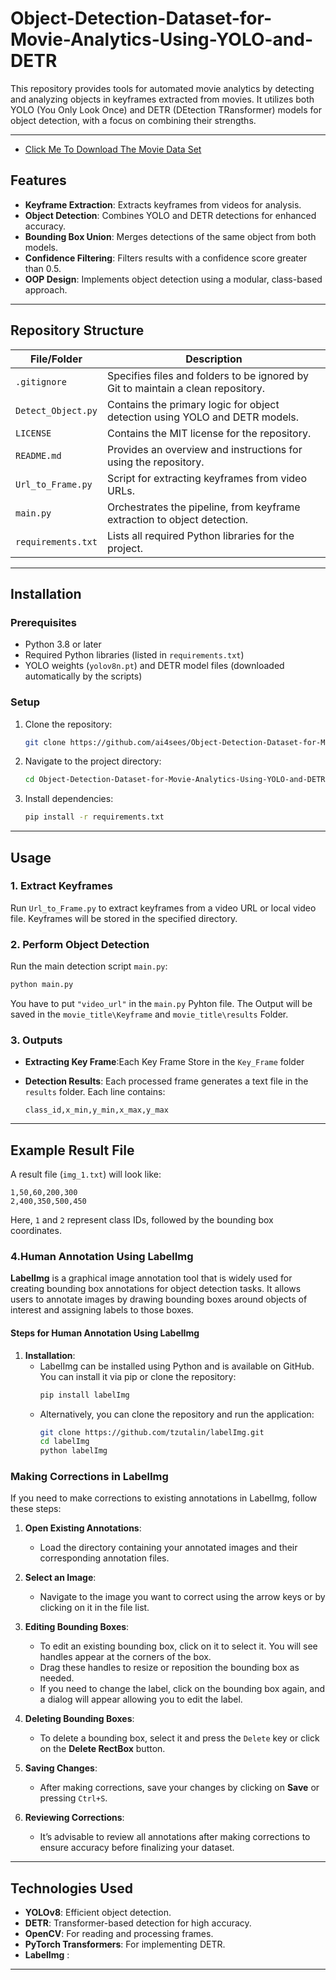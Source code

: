 # Object-Detection-Dataset-for-Movie-Analytics-Using-YOLO-and-DETR

This repository provides tools for automated movie analytics by detecting and analyzing objects in keyframes extracted from movies. It utilizes both YOLO (You Only Look Once) and DETR (DEtection TRansformer) models for object detection, with a focus on combining their strengths.

---
- [Click Me To Download The Movie Data Set](https://drive.google.com/drive/folders/0AKbuZk061IX9Uk9PVA)

## Features

- **Keyframe Extraction**: Extracts keyframes from videos for analysis.
- **Object Detection**: Combines YOLO and DETR detections for enhanced accuracy.
- **Bounding Box Union**: Merges detections of the same object from both models.
- **Confidence Filtering**: Filters results with a confidence score greater than 0.5.
- **OOP Design**: Implements object detection using a modular, class-based approach.

---

## Repository Structure

| File/Folder         | Description                                                                           |
|---------------------|---------------------------------------------------------------------------------------|
| `.gitignore`        | Specifies files and folders to be ignored by Git to maintain a clean repository.     |
| `Detect_Object.py`  | Contains the primary logic for object detection using YOLO and DETR models.          |
| `LICENSE`           | Contains the MIT license for the repository.                                         |
| `README.md`         | Provides an overview and instructions for using the repository.                      |
| `Url_to_Frame.py`   | Script for extracting keyframes from video URLs.                                      |
| `main.py`           | Orchestrates the pipeline, from keyframe extraction to object detection.             |
| `requirements.txt`  | Lists all required Python libraries for the project.                                 |

---

## Installation

### Prerequisites

- Python 3.8 or later
- Required Python libraries (listed in `requirements.txt`)
- YOLO weights (`yolov8n.pt`) and DETR model files (downloaded automatically by the scripts)

### Setup

1. Clone the repository:
   ```bash
   git clone https://github.com/ai4sees/Object-Detection-Dataset-for-Movie-Analytics-Using-YOLO-and-DETR.git
   ```

2. Navigate to the project directory:
   ```bash
   cd Object-Detection-Dataset-for-Movie-Analytics-Using-YOLO-and-DETR
   ```

3. Install dependencies:
   ```bash
   pip install -r requirements.txt
   ```

---

## Usage

### 1. Extract Keyframes

Run `Url_to_Frame.py` to extract keyframes from a video URL or local video file. Keyframes will be stored in the specified directory.

### 2. Perform Object Detection

Run the main detection script `main.py`:
```bash
python main.py
```

You have to put `"video_url"` in the `main.py` Pyhton file. The Output will be saved in the `movie_title\Keyframe` and `movie_title\results` Folder.

### 3. Outputs
- **Extracting Key Frame**:Each Key Frame Store in the `Key_Frame` folder

- **Detection Results**: Each processed frame generates a text file in the `results` folder. Each line contains:
  ```
  class_id,x_min,y_min,x_max,y_max
  ```
---

## Example Result File

A result file (`img_1.txt`) will look like:
```
1,50,60,200,300
2,400,350,500,450
```
Here, `1` and `2` represent class IDs, followed by the bounding box coordinates.

### 4.Human Annotation Using LabelImg

**LabelImg** is a graphical image annotation tool that is widely used for creating bounding box annotations for object detection tasks. It allows users to annotate images by drawing bounding boxes around objects of interest and assigning labels to those boxes.

#### Steps for Human Annotation Using LabelImg

1. **Installation**:
   - LabelImg can be installed using Python and is available on GitHub. You can install it via pip or clone the repository:
     ```bash
     pip install labelImg
     ```
   - Alternatively, you can clone the repository and run the application:
     ```bash
     git clone https://github.com/tzutalin/labelImg.git
     cd labelImg
     python labelImg
     ```
### Making Corrections in LabelImg

If you need to make corrections to existing annotations in LabelImg, follow these steps:


1. **Open Existing Annotations**:
   - Load the directory containing your annotated images and their corresponding annotation files.

2. **Select an Image**:
   - Navigate to the image you want to correct using the arrow keys or by clicking on it in the file list.

3. **Editing Bounding Boxes**:
   - To edit an existing bounding box, click on it to select it. You will see handles appear at the corners of the box.
   - Drag these handles to resize or reposition the bounding box as needed.
   - If you need to change the label, click on the bounding box again, and a dialog will appear allowing you to edit the label.

4. **Deleting Bounding Boxes**:
   - To delete a bounding box, select it and press the `Delete` key or click on the **Delete RectBox** button.

5. **Saving Changes**:
   - After making corrections, save your changes by clicking on **Save** or pressing `Ctrl+S`.

6. **Reviewing Corrections**:
   - It’s advisable to review all annotations after making corrections to ensure accuracy before finalizing your dataset.

---

## Technologies Used

- **YOLOv8**: Efficient object detection.
- **DETR**: Transformer-based detection for high accuracy.
- **OpenCV**: For reading and processing frames.
- **PyTorch Transformers**: For implementing DETR.
- **LabelImg** : 

---

